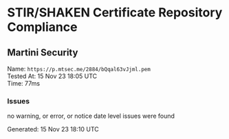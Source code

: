 # STIR/SHAKEN Certificate Repository Compliance

## Martini Security

Name: `https://p.mtsec.me/2884/bQqal63vJjml.pem`\
Tested At: 15 Nov 23 18:05 UTC\
Time: 77ms

### Issues

no warning, or error, or notice date level issues were found

Generated: 15 Nov 23 18:10 UTC
